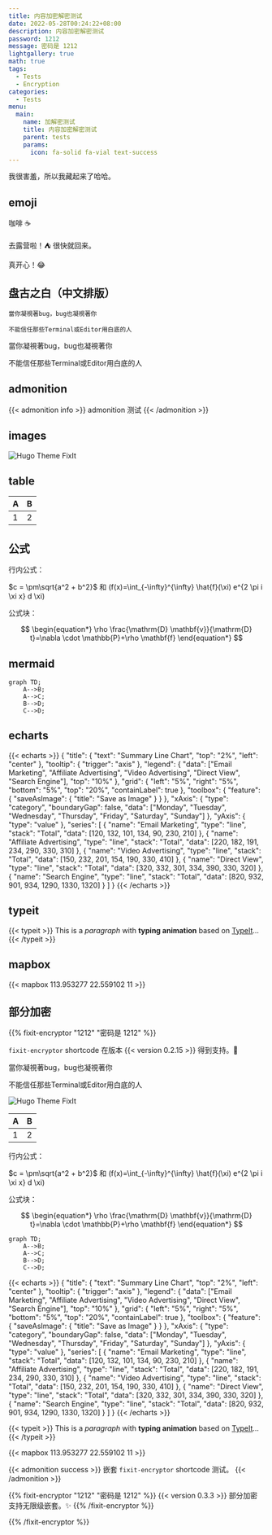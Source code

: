 ```yaml
---
title: 内容加密解密测试
date: 2022-05-28T00:24:22+08:00
description: 内容加密解密测试
password: 1212
message: 密码是 1212
lightgallery: true
math: true
tags:
  - Tests
  - Encryption
categories:
  - Tests
menu:
  main:
    name: 加解密测试
    title: 内容加密解密测试
    parent: tests
    params:
      icon: fa-solid fa-vial text-success
---
```


我很害羞，所以我藏起来了哈哈。

<!--more-->

## emoji

咖啡 ☕

去露营啦！:tent: 很快就回来。

真开心！:joy:

## 盘古之白（中文排版）

```
當你凝視著bug，bug也凝視著你

不能信任那些Terminal或Editor用白底的人
```
<!-- autocorrect-disable -->
當你凝視著bug，bug也凝視著你

不能信任那些Terminal或Editor用白底的人

## admonition

{{< admonition info >}}
admonition 测试
{{< /admonition >}}

## images

![Hugo Theme FixIt](/images/apple-devices-preview.webp "A Clean, Elegant but Advanced Hugo Theme")

## table

| A   | B   |
| --- | --- |
| 1   | 2   |

## 公式

行内公式：

$c = \pm\sqrt{a^2 + b^2}$ 和 \(f(x)=\int_{-\infty}^{\infty} \hat{f}(\xi) e^{2 \pi i \xi x} d \xi\)

公式块：

$$
\begin{equation*}
  \rho \frac{\mathrm{D} \mathbf{v}}{\mathrm{D} t}=\nabla \cdot \mathbb{P}+\rho \mathbf{f}
\end{equation*}
$$

## mermaid

```mermaid
graph TD;
    A-->B;
    A-->C;
    B-->D;
    C-->D;
```

## echarts

{{< echarts >}}
{
  "title": {
    "text": "Summary Line Chart",
    "top": "2%",
    "left": "center"
  },
  "tooltip": {
    "trigger": "axis"
  },
  "legend": {
    "data": ["Email Marketing", "Affiliate Advertising", "Video Advertising", "Direct View", "Search Engine"],
    "top": "10%"
  },
  "grid": {
    "left": "5%",
    "right": "5%",
    "bottom": "5%",
    "top": "20%",
    "containLabel": true
  },
  "toolbox": {
    "feature": {
      "saveAsImage": {
        "title": "Save as Image"
      }
    }
  },
  "xAxis": {
    "type": "category",
    "boundaryGap": false,
    "data": ["Monday", "Tuesday", "Wednesday", "Thursday", "Friday", "Saturday", "Sunday"]
  },
  "yAxis": {
    "type": "value"
  },
  "series": [
    {
      "name": "Email Marketing",
      "type": "line",
      "stack": "Total",
      "data": [120, 132, 101, 134, 90, 230, 210]
    },
    {
      "name": "Affiliate Advertising",
      "type": "line",
      "stack": "Total",
      "data": [220, 182, 191, 234, 290, 330, 310]
    },
    {
      "name": "Video Advertising",
      "type": "line",
      "stack": "Total",
      "data": [150, 232, 201, 154, 190, 330, 410]
    },
    {
      "name": "Direct View",
      "type": "line",
      "stack": "Total",
      "data": [320, 332, 301, 334, 390, 330, 320]
    },
    {
      "name": "Search Engine",
      "type": "line",
      "stack": "Total",
      "data": [820, 932, 901, 934, 1290, 1330, 1320]
    }
  ]
}
{{< /echarts >}}

## typeit

{{< typeit >}}
This is a _paragraph_ with **typing animation** based on [TypeIt](https://typeitjs.com/)...
{{< /typeit >}}

## mapbox

{{< mapbox 113.953277 22.559102 11 >}}

## 部分加密

{{% fixit-encryptor "1212" "密码是 1212" %}}

`fixit-encryptor` shortcode 在版本 {{< version 0.2.15 >}} 得到支持。:tada:

<!-- autocorrect-disable -->
當你凝視著bug，bug也凝視著你

不能信任那些Terminal或Editor用白底的人

![Hugo Theme FixIt](/images/apple-devices-preview.webp "A Clean, Elegant but Advanced Hugo Theme")

| A   | B   |
| --- | --- |
| 1   | 2   |

行内公式：

$c = \pm\sqrt{a^2 + b^2}$ 和 \(f(x)=\int_{-\infty}^{\infty} \hat{f}(\xi) e^{2 \pi i \xi x} d \xi\)

公式块：

$$
\begin{equation*}
  \rho \frac{\mathrm{D} \mathbf{v}}{\mathrm{D} t}=\nabla \cdot \mathbb{P}+\rho \mathbf{f}
\end{equation*}
$$

```mermaid
graph TD;
    A-->B;
    A-->C;
    B-->D;
    C-->D;
```

{{< echarts >}}
{
  "title": {
    "text": "Summary Line Chart",
    "top": "2%",
    "left": "center"
  },
  "tooltip": {
    "trigger": "axis"
  },
  "legend": {
    "data": ["Email Marketing", "Affiliate Advertising", "Video Advertising", "Direct View", "Search Engine"],
    "top": "10%"
  },
  "grid": {
    "left": "5%",
    "right": "5%",
    "bottom": "5%",
    "top": "20%",
    "containLabel": true
  },
  "toolbox": {
    "feature": {
      "saveAsImage": {
        "title": "Save as Image"
      }
    }
  },
  "xAxis": {
    "type": "category",
    "boundaryGap": false,
    "data": ["Monday", "Tuesday", "Wednesday", "Thursday", "Friday", "Saturday", "Sunday"]
  },
  "yAxis": {
    "type": "value"
  },
  "series": [
    {
      "name": "Email Marketing",
      "type": "line",
      "stack": "Total",
      "data": [120, 132, 101, 134, 90, 230, 210]
    },
    {
      "name": "Affiliate Advertising",
      "type": "line",
      "stack": "Total",
      "data": [220, 182, 191, 234, 290, 330, 310]
    },
    {
      "name": "Video Advertising",
      "type": "line",
      "stack": "Total",
      "data": [150, 232, 201, 154, 190, 330, 410]
    },
    {
      "name": "Direct View",
      "type": "line",
      "stack": "Total",
      "data": [320, 332, 301, 334, 390, 330, 320]
    },
    {
      "name": "Search Engine",
      "type": "line",
      "stack": "Total",
      "data": [820, 932, 901, 934, 1290, 1330, 1320]
    }
  ]
}
{{< /echarts >}}

{{< typeit >}}
This is a _paragraph_ with **typing animation** based on [TypeIt](https://typeitjs.com/)...
{{< /typeit >}}

{{< mapbox 113.953277 22.559102 11 >}}

{{< admonition success >}}
嵌套 `fixit-encryptor` shortcode 测试。
{{< /admonition >}}

{{% fixit-encryptor "1212" "密码是 1212" %}}
{{< version 0.3.3 >}} 部分加密支持无限级嵌套。:sparkles:
{{% /fixit-encryptor %}}

{{% /fixit-encryptor %}}
